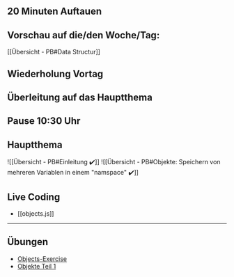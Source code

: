 ## **20 Minuten Auftauen**

## Vorschau auf die/den Woche/Tag:

[[Übersicht - PB#Data Structur]]

## Wiederholung Vortag

## Überleitung auf das Hauptthema

## Pause 10:30 Uhr

## Hauptthema

![[Übersicht - PB#Einleitung ✔️]]
![[Übersicht - PB#Objekte: Speichern von mehreren Variablen in einem "namspace" ✔️]]


## Live Coding

- [[objects.js]]    

---

## Übungen

- [Objects-Exercise](https://github.com/DigitalCareerInstitute/PB-data-structure-object-exercise/blob/main/README_DE.md)
- [Objekte Teil 1](https://github.com/DigitalCareerInstitute/PB-objects-pt1/blob/main/README_DE.md)

